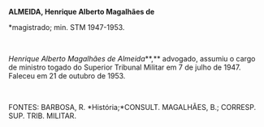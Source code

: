 **ALMEIDA, Henrique Alberto Magalhães de**

\*magistrado; min. STM 1947-1953.

 

*Henrique Alberto Magalhães de Almeida***,** advogado, assumiu o cargo
de ministro togado do Superior Tribunal Militar em 7 de julho de 1947.
Faleceu em 21 de outubro de 1953.

 

FONTES: BARBOSA, R. *História;*CONSULT. MAGALHÃES, B.; CORRESP. SUP.
TRIB. MILITAR.

 
